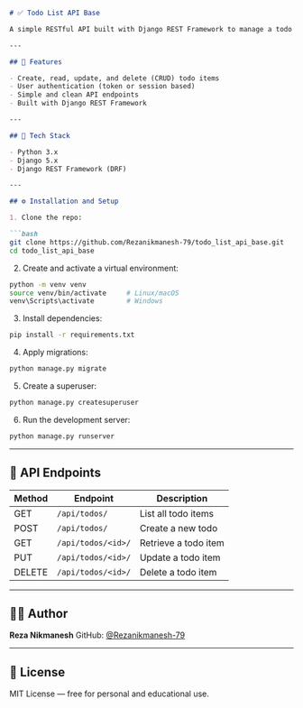 
````markdown
# ✅ Todo List API Base

A simple RESTful API built with Django REST Framework to manage a todo list. This project is a basic starter template for building APIs with authentication and CRUD operations.

---

## 🚀 Features

- Create, read, update, and delete (CRUD) todo items  
- User authentication (token or session based)  
- Simple and clean API endpoints  
- Built with Django REST Framework  

---

## 🧰 Tech Stack

- Python 3.x  
- Django 5.x  
- Django REST Framework (DRF)  

---

## ⚙️ Installation and Setup

1. Clone the repo:

```bash
git clone https://github.com/Rezanikmanesh-79/todo_list_api_base.git
cd todo_list_api_base
````

2. Create and activate a virtual environment:

```bash
python -m venv venv
source venv/bin/activate     # Linux/macOS
venv\Scripts\activate        # Windows
```

3. Install dependencies:

```bash
pip install -r requirements.txt
```

4. Apply migrations:

```bash
python manage.py migrate
```

5. Create a superuser:

```bash
python manage.py createsuperuser
```

6. Run the development server:

```bash
python manage.py runserver
```

---

## 📡 API Endpoints

| Method | Endpoint           | Description          |
| ------ | ------------------ | -------------------- |
| GET    | `/api/todos/`      | List all todo items  |
| POST   | `/api/todos/`      | Create a new todo    |
| GET    | `/api/todos/<id>/` | Retrieve a todo item |
| PUT    | `/api/todos/<id>/` | Update a todo item   |
| DELETE | `/api/todos/<id>/` | Delete a todo item   |

---

## 👨‍💻 Author

**Reza Nikmanesh**
GitHub: [@Rezanikmanesh-79](https://github.com/Rezanikmanesh-79)

---

## 📝 License

MIT License — free for personal and educational use.


